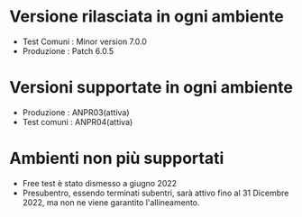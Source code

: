 # Versione rilasciata in ogni ambiente

- Test Comuni : Minor version 7.0.0
- Produzione : Patch 6.0.5


# Versioni supportate in ogni ambiente

- Produzione : ANPR03(attiva)
- Test comuni : ANPR04(attiva)

# Ambienti non più supportati

- Free test è stato dismesso a giugno 2022
- Presubentro, essendo terminati subentri, sarà attivo fino al 31 Dicembre 2022, ma non ne viene garantito l'allineamento.
